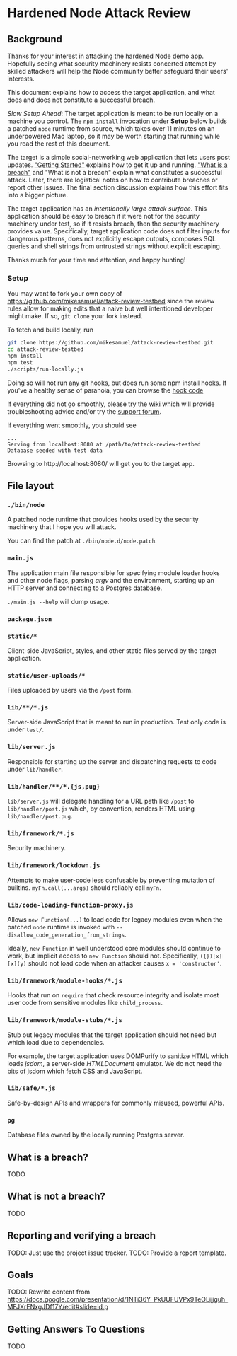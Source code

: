 # Hardened Node Attack Review

<!-- TOC -->

<!-- /TOC -->

## Background

Thanks for your interest in attacking the hardened Node demo app.
Hopefully seeing what security machinery resists concerted attempt by
skilled attackers will help the Node community better safeguard their
users' interests.

This document explains how to access the target application, and what
does and does not constitute a successful breach.

*Slow Setup Ahead*: The target application is meant to be run locally
on a machine you control.
The [`npm install` invocation](#npminstalling) under **Setup** below
builds a patched `node` runtime from source, which takes over 11
minutes on an underpowered Mac laptop, so it may be worth starting
that running while you read the rest of this document.

The target is a simple social-networking web application that lets
users post updates.  ["Getting Started"](#getting-started) explains
how to get it up and running.  ["What is a breach"](#what-is-a-breach)
and "What is not a breach" explain what constitutes a successful
attack.  Later, there are logistical notes on how to contribute
breaches or report other issues.  The final section discussion
explains how this effort fits into a bigger picture.

The target application has an *intentionally large attack surface*.
This application should be easy to breach if it were not for the
security machinery under test, so if it resists breach, then the
security machinery provides value.  Specifically, target application
code does not filter inputs for dangerous patterns, does not
explicitly escape outputs, composes SQL queries and shell strings from
untrusted strings without explicit escaping.

Thanks much for your time and attention, and happy hunting!

### Setup

You may want to fork your own copy of
https://github.com/mikesamuel/attack-review-testbed since the review
rules allow for making edits that a naive but well intentioned developer
might make.  If so, `git clone` your fork instead.

To fetch and build locally, run

<a name="npminstalling"></a>

```sh
git clone https://github.com/mikesamuel/attack-review-testbed.git
cd attack-review-testbed
npm install
npm test
./scripts/run-locally.js
```

Doing so will not run any git hooks, but does run some npm install hooks.
If you've a healthy sense of paranoia, you can browse the
[hook code](https://github.com/mikesamuel/attack-review-testbed/blob/master/scripts/postinstall.sh)

If everything did not go smoothly, please try the
[wiki](https://github.com/mikesamuel/attack-review-testbed/wiki/)
which will provide troubleshooting advice and/or try the
[support forum](#getting-answers-to-questions).

If everything went smoothly, you should see

```
...
Serving from localhost:8080 at /path/to/attack-review-testbed
Database seeded with test data
```

Browsing to http://localhost:8080/ will get you to the target app.


## File layout

### `./bin/node`

A patched node runtime that provides hooks used by the security
machinery that I hope you will attack.

You can find the patch at `./bin/node.d/node.patch`.

### `main.js`

The application main file responsible for specifying module loader
hooks and other node flags, parsing *argv* and the environment,
starting up an HTTP server and connecting to a Postgres database.

`./main.js --help` will dump usage.

### `package.json`



### `static/*`

Client-side JavaScript, styles, and other static files served
by the target application.

### `static/user-uploads/*`

Files uploaded by users via the `/post` form.

### `lib/**/*.js`

Server-side JavaScript that is meant to run in production.
Test only code is under `test/`.

### `lib/server.js`

Responsible for starting up the server and dispatching requests
to code under `lib/handler`.

### `lib/handler/**/*.{js,pug}`

`lib/server.js` will delegate handling for a URL path like `/post`
to `lib/handler/post.js` which, by convention, renders HTML using
`lib/handler/post.pug`.

### `lib/framework/*.js`

Security machinery.

### `lib/framework/lockdown.js`

Attempts to make user-code less confusable by preventing mutation
of builtins.  `myFn.call(...args)` should reliably call `myFn`.

### `lib/code-loading-function-proxy.js`

Allows `new Function(...)` to load code for legacy modules even
when the patched `node` runtime is invoked with
`--disallow_code_generation_from_strings`.

Ideally, `new Function` in well understood core modules should
continue to work, but implicit access to `new Function` should not.
Specifically, `({})[x][x](y)` should not load code when an attacker
causes `x = 'constructor'`.

### `lib/framework/module-hooks/*.js`

Hooks that run on `require` that check resource integrity and isolate
most user code from sensitive modules like `child_process`.

### `lib/framework/module-stubs/*.js`

Stub out legacy modules that the target application should not need
but which load due to dependencies.

For example, the target application uses DOMPurify to sanitize HTML
which loads *jsdom*, a server-side *HTMLDocument* emulator.  We do not
need the bits of jsdom which fetch CSS and JavaScript.

### `lib/safe/*.js`

Safe-by-design APIs and wrappers for commonly misused, powerful APIs.

### `pg`

Database files owned by the locally running Postgres server.

## What is a breach?

TODO

## What is not a breach?

TODO

## Reporting and verifying a breach

TODO: Just use the project issue tracker.
TODO: Provide a report template.

## Goals

TODO: Rewrite content from
https://docs.google.com/presentation/d/1NTi36Y_PkUUFUVPx9TeOLijjguh_MFJXrENxgJDf17Y/edit#slide=id.p


## Getting Answers To Questions

TODO
